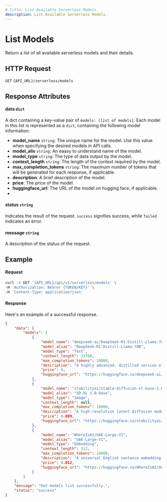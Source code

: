 ```yaml
---
# title: List Available Serverless Models
description: List Available Serverless Models.
---
```


# List Models

Return a list of all available serverless models and their details. 

## HTTP Request

`GET` `{API_URL}/serverless/models`

## Response Attributes

#### data `dict`

A dict containing a key-value pair of `models: [list of models]`. Each model in this list is represented as a `dict`, 
containing the following model information: 

- **model_name** `string`: The unique name for the model. Use this value when specifying the desired models in API calls.
- **model_alis** `string`: An eaasy to understand name of the model. 
- **model_type** `string`: The type of data output by the model. 
- **context_length** `string`: The length of the context required by the model.
- **max_completion_tokens** `string`: The maximum number of tokens that will be generated for each response, if applicable.
- **description**: A brief description of the model.
- **price**: The price of the model.
- **huggingface_url**: The URL of the model on hugging face, if applicable.
- 
#### status `string`

Indicates the result of the request. `success` signifies success, while `failed` indicates an error.

#### message `string`

A description of the status of the request.

## Example

#### Request

```bash
curl -X GET '{API_URL}/api/v1/serverless/models' \
-H 'Authorization: Bearer {TOKEN/KEY}' \
-H 'Content-Type: application/json'
```

#### Response

Here's an example of a successful response. 

```json
{
    "data": {
        "models": [
            {
                "model_name": "deepseek-ai/DeepSeek-R1-Distill-Llama-70B",
                "model_alias": "DeepSeek-R1-Distill-Llama-70B",
                "model_type": "Text",
                "context_length": 32768,
                "max_completion_tokens": 10000,
                "description": "A highly advanced, distilled version of the LLaMA 70B model developed by DeepSeek, optimized for efficiency and performance",
                "price": 0,
                "huggingface_url": "https://huggingface.co/deepseek-ai/DeepSeek-R1-Distill-Llama-70B"
            },
            {
                "model_name": "stabilityai/stable-diffusion-xl-base-1.0",
                "model_alias": "SD-XL 1.0-base",
                "model_type": "Image",
                "context_length": null,
                "max_completion_tokens": 10000,
                "description": "A high-resolution latent diffusion model designed for generating detailed and high-quality images",
                "price": 0.009,
                "huggingface_url": "https://huggingface.co/stabilityai/stable-diffusion-xl-base-1.0"
            },
            {
                "model_name": "WhereIsAI/UAE-Large-V1",
                "model_alias": "UAE-Large-V1",
                "model_type": "Embedding",
                "context_length": 512,
                "max_completion_tokens": 10000,
                "description": "A universal English sentence embedding model by WhereIsAI with 1024-dim embeddings and 512 context length support",
                "price": 0.012,
                "huggingface_url": "https://huggingface.co/WhereIsAI/UAE-Large-V1"
            }
        ]
    },
    "message": "Get models list successfully.",
    "status": "success"
}
```
